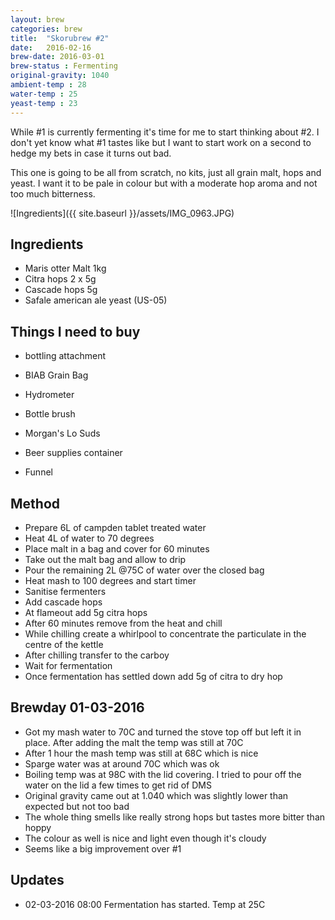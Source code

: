 ```yaml
---
layout: brew
categories: brew
title:  "Skorubrew #2"
date:   2016-02-16
brew-date: 2016-03-01
brew-status : Fermenting
original-gravity: 1040
ambient-temp : 28
water-temp : 25
yeast-temp : 23
---
```


While #1 is currently fermenting it's time for me to start thinking about #2. I don't yet know what #1 tastes like but I want to start work on a second to hedge my bets in case it turns out bad.

This one is going to be all from scratch, no kits, just all grain malt, hops and yeast. I want it to be pale in colour but with a moderate hop aroma and not too much bitterness.

![Ingredients]({{ site.baseurl }}/assets/IMG_0963.JPG)

Ingredients
-----

* Maris otter Malt 1kg
* Citra hops 2 x 5g
* Cascade hops 5g
* Safale american ale yeast (US-05)

Things I need to buy
-----

* bottling attachment
* BIAB Grain Bag
* Hydrometer
* Bottle brush
* Morgan's Lo Suds

* Beer supplies container
* Funnel

Method
-------

* Prepare 6L of campden tablet treated water
* Heat 4L of water to 70 degrees
* Place malt in a bag and cover for 60 minutes
* Take out the malt bag and allow to drip
* Pour the remaining 2L @75C of water over the closed bag
* Heat mash to 100 degrees and start timer
* Sanitise fermenters
* Add cascade hops
* At flameout add 5g citra hops
* After 60 minutes remove from the heat and chill
* While chilling create a whirlpool to concentrate the particulate in the centre of the kettle
* After chilling transfer to the carboy
* Wait for fermentation
* Once fermentation has settled down add 5g of citra to dry hop

Brewday 01-03-2016
--------

* Got my mash water to 70C and turned the stove top off but left it in place. After adding the malt the temp was still at 70C
* After 1 hour the mash temp was still at 68C which is nice
* Sparge water was at around 70C which was ok
* Boiling temp was at 98C with the lid covering. I tried to pour off the water on the lid a few times to get rid of DMS
* Original gravity came out at 1.040 which was slightly lower than expected but not too bad
* The whole thing smells like really strong hops but tastes more bitter than hoppy
* The colour as well is nice and light even though it's cloudy
* Seems like a big improvement over #1

Updates
-------

* 02-03-2016 08:00 Fermentation has started. Temp at 25C


